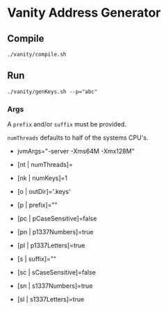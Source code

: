 # Vanity Address Generator

## Compile

```shell
./vanity/compile.sh
```

## Run

```shell
./vanity/genKeys.sh --p="abc"
```

### Args

A `prefix` and/or `suffix` must be provided.

`numThreads` defaults to half of the systems CPU's.

* jvmArgs="-server -Xms64M -Xmx128M"
* [nt | numThreads]=
* [nk | numKeys]=1
* [o | outDir]='.keys'


* [p | prefix]=""
* [pc | pCaseSensitive]=false
* [pn | p1337Numbers]=true
* [pl | p1337Letters]=true


* [s | suffix]=""
* [sc | sCaseSensitive]=false
* [sn | s1337Numbers]=true
* [sl | s1337Letters]=true
